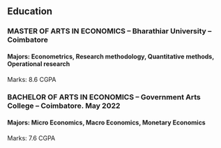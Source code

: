 ## Education
### MASTER OF ARTS IN ECONOMICS – Bharathiar University – Coimbatore
#### Majors: Econometrics, Research methodology, Quantitative methods, Operational research
Marks: 8.6 CGPA

### BACHELOR OF ARTS IN ECONOMICS – Government Arts College – Coimbatore. 	May 2022
#### Majors: Micro Economics, Macro Economics, Monetary Economics 
Marks: 7.6 CGPA
